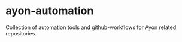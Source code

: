 # ayon-automation
Collection of automation tools and github-workflows for Ayon related repositories.
